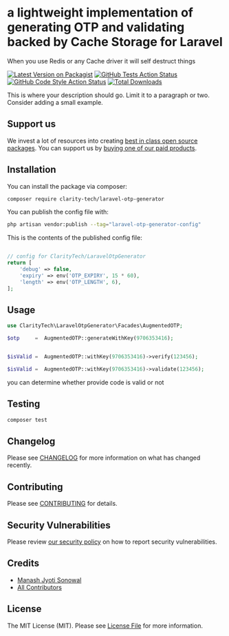 # a lightweight implementation of generating OTP and validating backed by Cache Storage for Laravel

When you use Redis or any Cache driver it will self destruct things

[![Latest Version on Packagist](https://img.shields.io/packagist/v/clarity-tech/laravel-otp-generator.svg?style=flat-square)](https://packagist.org/packages/clarity-tech/laravel-otp-generator)
[![GitHub Tests Action Status](https://img.shields.io/github/workflow/status/clarity-tech/laravel-otp-generator/run-tests?label=tests)](https://github.com/clarity-tech/laravel-otp-generator/actions?query=workflow%3Arun-tests+branch%3Amain)
[![GitHub Code Style Action Status](https://img.shields.io/github/workflow/status/clarity-tech/laravel-otp-generator/Check%20&%20fix%20styling?label=code%20style)](https://github.com/clarity-tech/laravel-otp-generator/actions?query=workflow%3A"Check+%26+fix+styling"+branch%3Amain)
[![Total Downloads](https://img.shields.io/packagist/dt/clarity-tech/laravel-otp-generator.svg?style=flat-square)](https://packagist.org/packages/clarity-tech/laravel-otp-generator)

This is where your description should go. Limit it to a paragraph or two. Consider adding a small example.

## Support us

We invest a lot of resources into creating [best in class open source packages](https://claritytech.io). You can support us by [buying one of our paid products](https://claritytech.io).

## Installation

You can install the package via composer:

```bash
composer require clarity-tech/laravel-otp-generator
```

You can publish the config file with:

```bash
php artisan vendor:publish --tag="laravel-otp-generator-config"
```

This is the contents of the published config file:

```php

// config for ClarityTech/LaravelOtpGenerator
return [
    'debug' => false,
    'expiry' => env('OTP_EXPIRY', 15 * 60),
    'length' => env('OTP_LENGTH', 6),
];

```


## Usage

```php
use ClarityTech\LaravelOtpGenerator\Facades\AugmentedOTP;

$otp     =  AugmentedOTP::generateWithKey(9706353416);


$isValid =  AugmentedOTP::withKey(9706353416)->verify(123456);

$isValid =  AugmentedOTP::withKey(9706353416)->validate(123456);
```

you can determine whether provide code is valid or not


## Testing

```bash
composer test
```

## Changelog

Please see [CHANGELOG](CHANGELOG.md) for more information on what has changed recently.

## Contributing

Please see [CONTRIBUTING](CONTRIBUTING.md) for details.

## Security Vulnerabilities

Please review [our security policy](../../security/policy) on how to report security vulnerabilities.

## Credits

- [Manash Jyoti Sonowal](https://github.com/msonowal)
- [All Contributors](../../contributors)

## License

The MIT License (MIT). Please see [License File](LICENSE.md) for more information.
